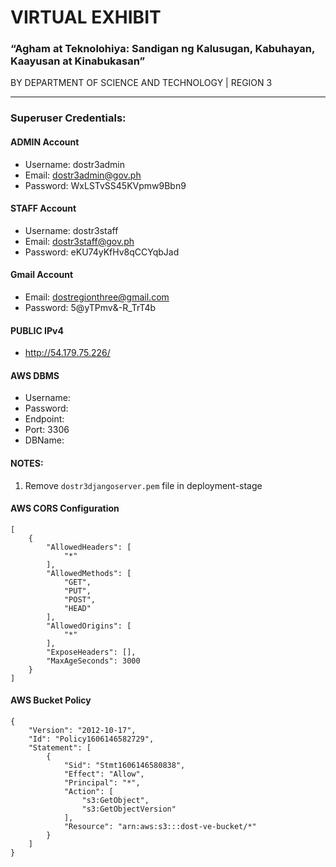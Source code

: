 # VIRTUAL EXHIBIT

### “Agham at Teknolohiya: Sandigan ng Kalusugan, Kabuhayan, Kaayusan at Kinabukasan”

BY DEPARTMENT OF SCIENCE AND TECHNOLOGY | REGION 3

---

### Superuser Credentials:

#### ADMIN Account

- Username: dostr3admin
- Email: dostr3admin@gov.ph
- Password: WxLSTvSS45KVpmw9Bbn9

#### STAFF Account

- Username: dostr3staff
- Email: dostr3staff@gov.ph
- Password: eKU74yKfHv8qCCYqbJad

#### Gmail Account

- Email: dostregionthree@gmail.com
- Password: 5@yTPmv&-R_TrT4b

#### PUBLIC IPv4

- http://54.179.75.226/

#### AWS DBMS

- Username:
- Password:
- Endpoint:
- Port: 3306
- DBName:

#### NOTES:

1. Remove `dostr3djangoserver.pem` file in deployment-stage

#### AWS CORS Configuration

```
[
    {
        "AllowedHeaders": [
            "*"
        ],
        "AllowedMethods": [
            "GET",
            "PUT",
            "POST",
            "HEAD"
        ],
        "AllowedOrigins": [
            "*"
        ],
        "ExposeHeaders": [],
        "MaxAgeSeconds": 3000
    }
]
```

#### AWS Bucket Policy

```
{
    "Version": "2012-10-17",
    "Id": "Policy1606146582729",
    "Statement": [
        {
            "Sid": "Stmt1606146580838",
            "Effect": "Allow",
            "Principal": "*",
            "Action": [
                "s3:GetObject",
                "s3:GetObjectVersion"
            ],
            "Resource": "arn:aws:s3:::dost-ve-bucket/*"
        }
    ]
}
```
